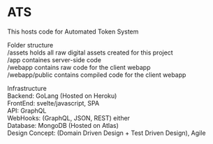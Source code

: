 # ATS
This hosts code for Automated Token System

Folder structure  
/assets holds all raw digital assets created for this project  
/app containes server-side code  
/webapp contains raw code for the client webapp  
/webapp/public contains compiled code for the client webapp  
  

Infrastructure  
Backend: GoLang (Hosted on Heroku)   
FrontEnd: svelte/javascript, SPA  
API: GraphQL  
WebHooks: (GraphQL, JSON, REST) either  
Database: MongoDB (Hosted on Atlas)  
Design Concept: (Domain Driven Design + Test Driven Design), Agile  